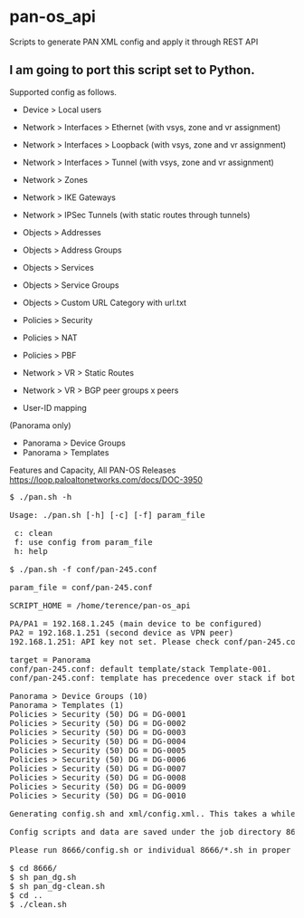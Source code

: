# pan-os_api

Scripts to generate PAN XML config and apply it through REST API

## I am going to port this script set to Python.

Supported config as follows.

* Device > Local users
* Network > Interfaces > Ethernet   (with vsys, zone and vr assignment)
* Network > Interfaces > Loopback   (with vsys, zone and vr assignment)
* Network > Interfaces > Tunnel     (with vsys, zone and vr assignment)
* Network > Zones
* Network > IKE Gateways
* Network > IPSec Tunnels (with static routes through tunnels)
* Objects > Addresses
* Objects > Address Groups
* Objects > Services
* Objects > Service Groups
* Objects > Custom URL Category with url.txt
* Policies > Security
* Policies > NAT
* Policies > PBF
* Network > VR > Static Routes
* Network > VR > BGP peer groups x peers

* User-ID mapping

(Panorama only)
* Panorama > Device Groups
* Panorama > Templates

Features and Capacity, All PAN-OS Releases
https://loop.paloaltonetworks.com/docs/DOC-3950

<pre>
$ ./pan.sh -h

Usage: ./pan.sh [-h] [-c] [-f] param_file
 
 c: clean
 f: use config from param_file
 h: help

$ ./pan.sh -f conf/pan-245.conf 

param_file = conf/pan-245.conf

SCRIPT_HOME = /home/terence/pan-os_api

PA/PA1 = 192.168.1.245 (main device to be configured)
PA2 = 192.168.1.251 (second device as VPN peer)
192.168.1.251: API key not set. Please check conf/pan-245.conf for access details.

target = Panorama
conf/pan-245.conf: default template/stack Template-001.
conf/pan-245.conf: template has precedence over stack if both set.

Panorama > Device Groups (10) 
Panorama > Templates (1) 
Policies > Security (50) DG = DG-0001
Policies > Security (50) DG = DG-0002
Policies > Security (50) DG = DG-0003
Policies > Security (50) DG = DG-0004
Policies > Security (50) DG = DG-0005
Policies > Security (50) DG = DG-0006
Policies > Security (50) DG = DG-0007
Policies > Security (50) DG = DG-0008
Policies > Security (50) DG = DG-0009
Policies > Security (50) DG = DG-0010

Generating config.sh and xml/config.xml.. This takes a while.

Config scripts and data are saved under the job directory 8666

Please run 8666/config.sh or individual 8666/*.sh in proper order. (e.g. zones before interfaces)

$ cd 8666/
$ sh pan_dg.sh
$ sh pan_dg-clean.sh
$ cd ..
$ ./clean.sh
</pre>
